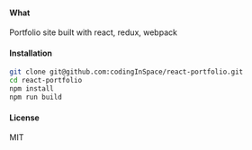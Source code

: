 #### What
Portfolio site built with react, redux, webpack

#### Installation
```bash
git clone git@github.com:codingInSpace/react-portfolio.git
cd react-portfolio
npm install
npm run build
```

#### License
MIT
